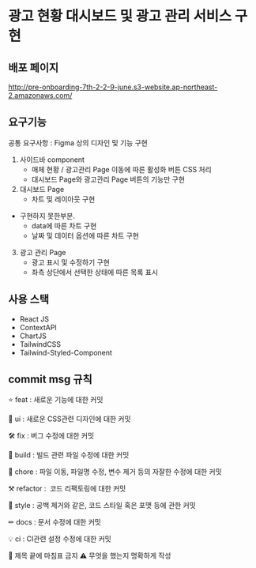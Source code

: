# 광고 현황 대시보드 및 광고 관리 서비스 구현

## 배포 페이지

http://pre-onboarding-7th-2-2-9-june.s3-website.ap-northeast-2.amazonaws.com/

## 요구기능 

공통 요구사항 : Figma 상의 디자인 및 기능 구현

1. 사이드바 component 
    - 매체 현황 / 광고관리 Page 이동에 따른 활성화 버튼 CSS 처리
    - 대시보드 Page와 광고관리 Page 버튼의 기능만 구현
2. 대시보드 Page
    - 차트 및 레이아웃 구현
- 구현하지 못한부분.
    - data에 따른 차트 구현
    - 날짜 및 데이터 옵션에 따른 차트 구현

3. 광고 관리 Page
    - 광고 표시 및 수정하기 구현
    - 좌측 상단에서 선택한 상태에 따른 목록 표시

## 사용 스택

- React JS
- ContextAPI
- ChartJS
- TailwindCSS
- Tailwind-Styled-Component

## commit msg 규칙

⭐ feat : 새로운 기능에 대한 커밋

🎨 ui : 새로운 CSS관련 디자인에 대한 커밋

🛠 fix : 버그 수정에 대한 커밋

🧱 build : 빌드 관련 파일 수정에 대한 커밋

👏 chore : 파일 이동, 파일명 수정, 변수 제거 등의 자잘한 수정에 대한 커밋

⚒ refactor :  코드 리팩토링에 대한 커밋

📝 style : 공백 제거와 같은, 코드 스타일 혹은 포맷 등에 관한 커밋

✏ docs : 문서 수정에 대한 커밋

💡 ci : CI관련 설정 수정에 대한 커밋

🚫 제목 끝에 마침표 금지 ⚠ 무엇을 했는지 명확하게 작성
